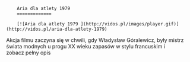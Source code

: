 
        Aria dla atlety 1979 
        =============
        
        [![Aria dla atlety 1979 ](http://vidos.pl/images/player.gif)](http://vidos.pl/aria-dla-atlety-1979)
        
        
 Akcja filmu zaczyna się w chwili, gdy Władysław Góralewicz, były mistrz świata modnych u progu XX wieku zapasów w stylu francuskim i zobacz pełny opis
    